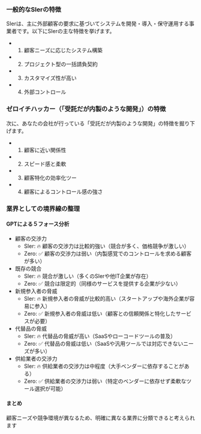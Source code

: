 ### 一般的なSIerの特徴
SIerは、主に外部顧客の要求に基づいてシステムを開発・導入・保守運用する事業者です。以下にSIerの主な特徴を挙げます。
- 1. 顧客ニーズに応じたシステム構築
- 2. プロジェクト型の一括請負契約
- 3. カスタマイズ性が高い
- 4. 外部コントロール

### ゼロイチハッカー（「受託だが内製のような開発」）の特徴
次に、あなたの会社が行っている「受託だが内製のような開発」の特徴を掘り下げます。
- 1. 顧客に近い関係性
- 2. スピード感と柔軟
- 3. 顧客特化の効率化ツー
- 4. 顧客によるコントロール感の強さ

### 業界としての境界線の整理
#### GPTによる５フォース分析
- 顧客の交渉力
  - SIer: 🔥 顧客の交渉力は比較的強い（競合が多く、価格競争が激しい）
  - Zero: ✅ 顧客の交渉力は弱い（内製感覚でのコントロールを求める顧客が多い）
- 既存の競合
  - SIer: 🔥 競合が激しい（多くのSIerや他IT企業が存在）
  - Zero: ✅ 競合は限定的（同様のサービスを提供する企業が少ない）
- 新規参入者の脅威
  - SIer: 🔥 新規参入者の脅威が比較的高い（スタートアップや海外企業が容易に参入）
  - Zero: ✅ 新規参入者の脅威は低い（顧客との信頼関係と特化したサービスが必要）
- 代替品の脅威
  - SIer: 🔥 代替品の脅威が高い（SaaSやローコードツールの普及）
  - Zero: ✅ 代替品の脅威は低い（SaaSや汎用ツールでは対応できないニーズが多い）
- 供給業者の交渉力
  - SIer: 🔥 供給業者の交渉力は中程度（大手ベンダーに依存することがある）
  - Zero: ✅ 供給業者の交渉力は弱い（特定のベンダーに依存せず柔軟なツール選択が可能）
#### まとめ
顧客ニーズや競争環境が異なるため、明確に異なる業界に分類できると考えられます



